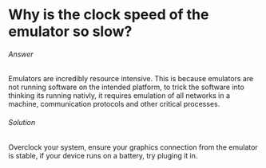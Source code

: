# Why is the clock speed of the emulator so slow?
###### Answer
Emulators are incredibly resource intensive. This is because emulators are not running software on the intended platform, to trick the software into thinking its running nativly, it requires emulation of all networks in a machine, communication protocols and other critical processes.
###### Solution
Overclock your system, ensure your graphics connection from the emulator is stable, if your device runs on a battery, try pluging it in.
